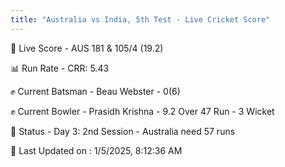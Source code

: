 ```yaml
---
title: "Australia vs India, 5th Test - Live Cricket Score"
---
```


🔴 Live Score - AUS 181 & 105/4 (19.2)  

📊 Run Rate - CRR: 5.43  

✊ Current Batsman - Beau Webster - 0(6)  

✊ Current Bowler - Prasidh Krishna - 9.2 Over 47 Run - 3 Wicket  

📑 Status - Day 3: 2nd Session - Australia need 57 runs

📝 Last Updated on : 1/5/2025, 8:12:36 AM  

